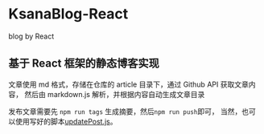 # KsanaBlog-React
blog by React
## 基于 React 框架的静态博客实现
文章使用 md 格式，存储在仓库的 article 目录下，通过 Github API 获取文章内容，
然后由 markdown.js 解析，并根据内容自动生成文章目录

发布文章需要先 `npm run tags` 生成摘要，然后`npm run push`即可，
当然，也可以使用写好的脚本[updatePost.js](https://github.com/lzcers/KsanaBlog-React/blob/master/updatePost.js)。
